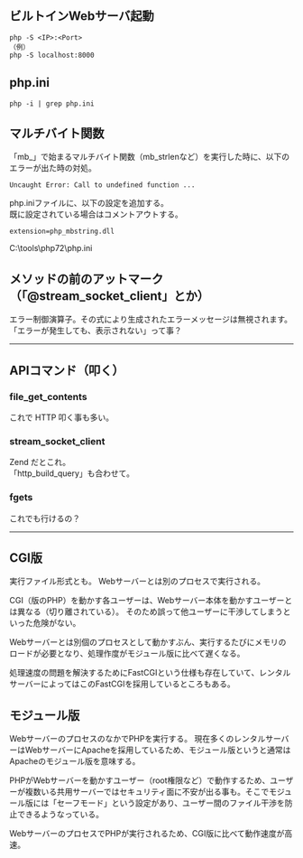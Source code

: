 ## ビルトインWebサーバ起動
```
php -S <IP>:<Port>
（例）
php -S localhost:8000
```

## php.ini
```
php -i | grep php.ini
```

## マルチバイト関数
「mb_」で始まるマルチバイト関数（mb_strlenなど）を実行した時に、以下のエラーが出た時の対処。
```
Uncaught Error: Call to undefined function ...
```

php.iniファイルに、以下の設定を追加する。  
既に設定されている場合はコメントアウトする。
```
extension=php_mbstring.dll
``` 


C:\tools\php72\php.ini



## メソッドの前のアットマーク（「@stream_socket_client」とか）
エラー制御演算子。その式により生成されたエラーメッセージは無視されます。  
「エラーが発生しても、表示されない」って事？

_____________________________________________________________________
## APIコマンド（叩く）
### file_get_contents
これで HTTP 叩く事も多い。

### stream_socket_client
Zend だとこれ。  
「http_build_query」も合わせて。

### fgets
これでも行けるの？


_____________________________________________________________________

## CGI版
実行ファイル形式とも。
Webサーバーとは別のプロセスで実行される。

CGI（版のPHP）を動かす各ユーザーは、Webサーバー本体を動かすユーザーとは異なる（切り離されている）。
そのため誤って他ユーザーに干渉してしまうといった危険がない。


Webサーバーとは別個のプロセスとして動かすぶん、実行するたびにメモリのロードが必要となり、処理作度がモジュール版に比べて遅くなる。

処理速度の問題を解決するためにFastCGIという仕様も存在していて、レンタルサーバーによってはこのFastCGIを採用しているところもある。


## モジュール版
WebサーバーのプロセスのなかでPHPを実行する。
現在多くのレンタルサーバーはWebサーバーにApacheを採用しているため、モジュール版というと通常はApacheのモジュール版を意味する。


PHPがWebサーバーを動かすユーザー（root権限など）で動作するため、ユーザーが複数いる共用サーバーではセキュリティ面に不安が出る事も。そこでモジュール版には「セーフモード」という設定があり、ユーザー間のファイル干渉を防止できるようなっている。

WebサーバーのプロセスでPHPが実行されるため、CGI版に比べて動作速度が高速。




